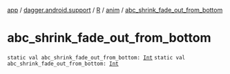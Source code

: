[app](../../../index.md) / [dagger.android.support](../../index.md) / [R](../index.md) / [anim](index.md) / [abc_shrink_fade_out_from_bottom](./abc_shrink_fade_out_from_bottom.md)

# abc_shrink_fade_out_from_bottom

`static val abc_shrink_fade_out_from_bottom: `[`Int`](https://kotlinlang.org/api/latest/jvm/stdlib/kotlin/-int/index.html)
`static val abc_shrink_fade_out_from_bottom: `[`Int`](https://kotlinlang.org/api/latest/jvm/stdlib/kotlin/-int/index.html)